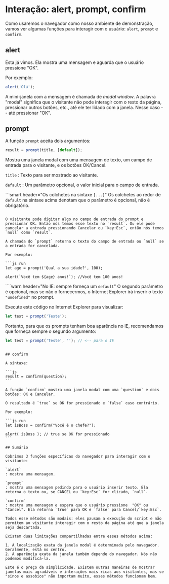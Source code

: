 # Interação: alert, prompt, confirm

Como usaremos o navegador como nosso ambiente de demonstração, vamos ver algumas funções para interagir com o usuário: `alert`, `prompt` e `confirm`.

## alert

Esta já vimos. Ela mostra uma mensagem e aguarda que o usuário pressione "OK".

Por exemplo:

```js run
alert('Olá');
```

A mini-janela com a mensagem é chamada de _modal window_. A palavra "modal" significa que o visitante não pode interagir com o resto da página, pressionar outros botões, etc., até ele ter lidado com a janela. Nesse caso -- até pressionar "OK".

## prompt

A função `prompt` aceita dois argumentos:

```js no-beautify
result = prompt(title, [default]);
```

Mostra uma janela modal com uma mensagem de texto, um campo de entrada para o visitante, e os botões OK/Cancel.

`title`
: Texto para ser mostrado ao visitante.

`default`
: Um parâmetro opcional, o valor inicial para o campo de entrada.

```smart header="Os colchetes na sintaxe `[...]`"
 Os colchetes ao redor de `default` na sintaxe acima denotam que o parâmetro é opcional, não é obrigatório.
````

O visitante pode digitar algo no campo de entrada do prompt e pressionar OK. Então nós temos esse texto no `result`. Ou ele pode cancelar a entrada pressionando Cancelar ou `key:Esc`, então nós temos `null` como `result`.

A chamada do `prompt` retorna o texto do campo de entrada ou `null` se a entrada for cancelada.

Por exemplo:

```js run
let age = prompt('Qual a sua idade?', 100);

alert(`Você tem ${age} anos!`); //Você tem 100 anos!
````

````warn header="No IE: sempre forneça um `default`"
O segundo parâmetro é opcional, mas se não o fornecermos, o Internet Explorer irá inserir o texto `"undefined"` no prompt.

Execute este código no Internet Explorer para visualizar:

```js run
let test = prompt('Teste');
```

Portanto, para que os prompts tenham boa aparência no IE, recomendamos que forneça sempre o segundo argumento:

```js run
let test = prompt('Teste', ''); // <-- para o IE
```
````

## confirm

A sintaxe:

```js
result = confirm(question);
```

A função `confirm` mostra uma janela modal com uma `question` e dois botões: OK e Cancelar.

O resultado é `true` se OK for pressionado e `false` caso contrário.

Por exemplo:

```js run
let isBoss = confirm("Você é o chefe?");

alert( isBoss ); // true se OK for pressionado
```

## Sumário

Cobrimos 3 funções específicas do navegador para interagir com o visitante:

`alert`
: mostra uma mensagem.

`prompt`
: mostra uma mensagem pedindo para o usuário inserir texto. Ela retorna o texto ou, se CANCEL ou `key:Esc` for clicado, `null`.

`confirm`
: mostra uma mensagem e espera que o usuário pressione  "OK" ou "Cancel". Ela retorna `true` para OK e `false` para Cancel/`key:Esc`.

Todos esse métodos são modais: eles pausam a execução do script e não permitem ao visitante interagir com o resto da página até que a janela seja descartada.

Existem duas limitações compartilhadas entre esses métodos acima:

1. A localização exata da janela modal é determinada pelo navegador. Geralmente, está no centro.
2. A aparência exata da janela também depende do navegador. Nós não podemos modificá-la.

Este é o preço da simplicidade. Existem outras maneiras de mostrar janelas mais agradáveis e interações mais ricas aos visitantes, mas se "sinos e assobios" não importam muito, esses métodos funcionam bem.
